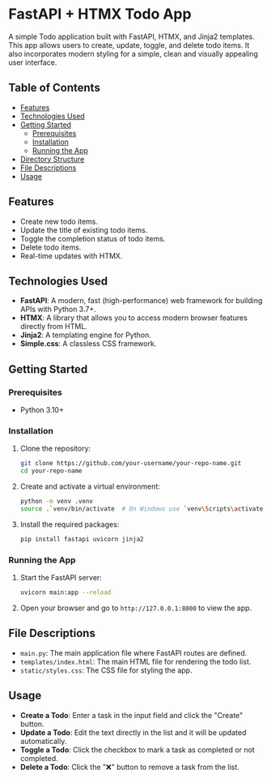 # FastAPI + HTMX Todo App

A simple Todo application built with FastAPI, HTMX, and Jinja2 templates. This app allows users to create, update, toggle, and delete todo items. It also incorporates modern styling for a simple, clean and visually appealing user interface.

## Table of Contents

- [Features](#features)
- [Technologies Used](#technologies-used)
- [Getting Started](#getting-started)
  - [Prerequisites](#prerequisites)
  - [Installation](#installation)
  - [Running the App](#running-the-app)
- [Directory Structure](#directory-structure)
- [File Descriptions](#file-descriptions)
- [Usage](#usage)


## Features

- Create new todo items.
- Update the title of existing todo items.
- Toggle the completion status of todo items.
- Delete todo items.
- Real-time updates with HTMX.

## Technologies Used

- **FastAPI**: A modern, fast (high-performance) web framework for building APIs with Python 3.7+.
- **HTMX**: A library that allows you to access modern browser features directly from HTML.
- **Jinja2**: A templating engine for Python.
- **Simple.css**: A classless CSS framework.

## Getting Started

### Prerequisites

- Python 3.10+

### Installation

1. Clone the repository:

    ```bash
    git clone https://github.com/your-username/your-repo-name.git
    cd your-repo-name
    ```

2. Create and activate a virtual environment:

    ```bash
    python -m venv .venv
    source .`venv/bin/activate  # On Windows use `venv\Scripts\activate`
    ```

3. Install the required packages:

    ```bash
    pip install fastapi uvicorn jinja2
    ```

### Running the App

1. Start the FastAPI server:

    ```bash
    uvicorn main:app --reload
    ```

2. Open your browser and go to `http://127.0.0.1:8000` to view the app.


## File Descriptions

- `main.py`: The main application file where FastAPI routes are defined.
- `templates/index.html`: The main HTML file for rendering the todo list.
- `static/styles.css`: The CSS file for styling the app.

## Usage

- **Create a Todo**: Enter a task in the input field and click the "Create" button.
- **Update a Todo**: Edit the text directly in the list and it will be updated automatically.
- **Toggle a Todo**: Click the checkbox to mark a task as completed or not completed.
- **Delete a Todo**: Click the "❌" button to remove a task from the list.


